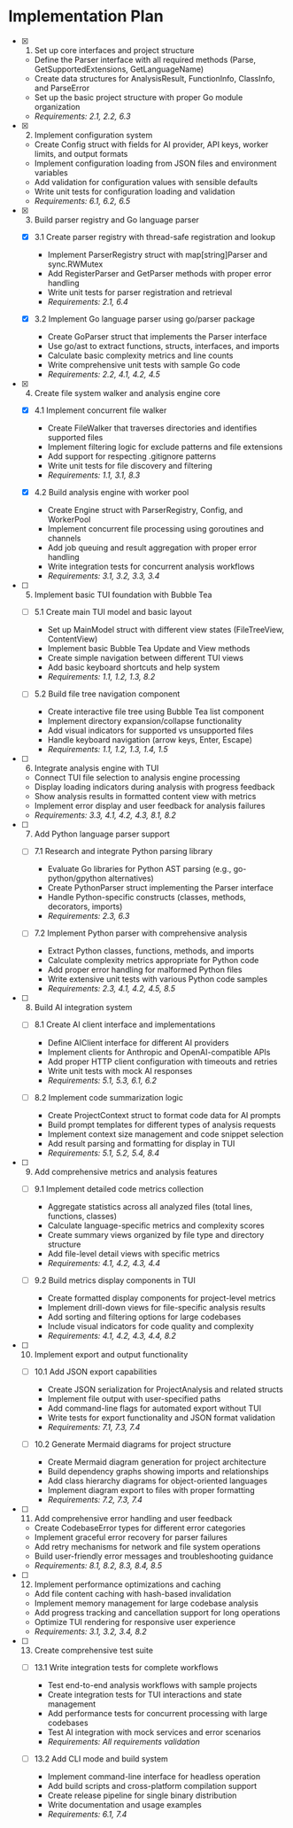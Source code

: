 # Implementation Plan

- [x] 1. Set up core interfaces and project structure

  - Define the Parser interface with all required methods (Parse, GetSupportedExtensions, GetLanguageName)
  - Create data structures for AnalysisResult, FunctionInfo, ClassInfo, and ParseError
  - Set up the basic project structure with proper Go module organization
  - _Requirements: 2.1, 2.2, 6.3_

- [x] 2. Implement configuration system

  - Create Config struct with fields for AI provider, API keys, worker limits, and output formats
  - Implement configuration loading from JSON files and environment variables
  - Add validation for configuration values with sensible defaults
  - Write unit tests for configuration loading and validation
  - _Requirements: 6.1, 6.2, 6.5_

- [x] 3. Build parser registry and Go language parser

  - [x] 3.1 Create parser registry with thread-safe registration and lookup

    - Implement ParserRegistry struct with map[string]Parser and sync.RWMutex
    - Add RegisterParser and GetParser methods with proper error handling
    - Write unit tests for parser registration and retrieval
    - _Requirements: 2.1, 6.4_

  - [x] 3.2 Implement Go language parser using go/parser package
    - Create GoParser struct that implements the Parser interface
    - Use go/ast to extract functions, structs, interfaces, and imports
    - Calculate basic complexity metrics and line counts
    - Write comprehensive unit tests with sample Go code
    - _Requirements: 2.2, 4.1, 4.2, 4.5_

- [x] 4. Create file system walker and analysis engine core

  - [x] 4.1 Implement concurrent file walker

    - Create FileWalker that traverses directories and identifies supported files
    - Implement filtering logic for exclude patterns and file extensions
    - Add support for respecting .gitignore patterns
    - Write unit tests for file discovery and filtering
    - _Requirements: 1.1, 3.1, 8.3_

  - [x] 4.2 Build analysis engine with worker pool
    - Create Engine struct with ParserRegistry, Config, and WorkerPool
    - Implement concurrent file processing using goroutines and channels
    - Add job queuing and result aggregation with proper error handling
    - Write integration tests for concurrent analysis workflows
    - _Requirements: 3.1, 3.2, 3.3, 3.4_

- [ ] 5. Implement basic TUI foundation with Bubble Tea

  - [ ] 5.1 Create main TUI model and basic layout

    - Set up MainModel struct with different view states (FileTreeView, ContentView)
    - Implement basic Bubble Tea Update and View methods
    - Create simple navigation between different TUI views
    - Add basic keyboard shortcuts and help system
    - _Requirements: 1.1, 1.2, 1.3, 8.2_

  - [ ] 5.2 Build file tree navigation component
    - Create interactive file tree using Bubble Tea list component
    - Implement directory expansion/collapse functionality
    - Add visual indicators for supported vs unsupported files
    - Handle keyboard navigation (arrow keys, Enter, Escape)
    - _Requirements: 1.1, 1.2, 1.3, 1.4, 1.5_

- [ ] 6. Integrate analysis engine with TUI

  - Connect TUI file selection to analysis engine processing
  - Display loading indicators during analysis with progress feedback
  - Show analysis results in formatted content view with metrics
  - Implement error display and user feedback for analysis failures
  - _Requirements: 3.3, 4.1, 4.2, 4.3, 8.1, 8.2_

- [ ] 7. Add Python language parser support

  - [ ] 7.1 Research and integrate Python parsing library

    - Evaluate Go libraries for Python AST parsing (e.g., go-python/gpython alternatives)
    - Create PythonParser struct implementing the Parser interface
    - Handle Python-specific constructs (classes, methods, decorators, imports)
    - _Requirements: 2.3, 6.3_

  - [ ] 7.2 Implement Python parser with comprehensive analysis
    - Extract Python classes, functions, methods, and imports
    - Calculate complexity metrics appropriate for Python code
    - Add proper error handling for malformed Python files
    - Write extensive unit tests with various Python code samples
    - _Requirements: 2.3, 4.1, 4.2, 4.5, 8.5_

- [ ] 8. Build AI integration system

  - [ ] 8.1 Create AI client interface and implementations

    - Define AIClient interface for different AI providers
    - Implement clients for Anthropic and OpenAI-compatible APIs
    - Add proper HTTP client configuration with timeouts and retries
    - Write unit tests with mock AI responses
    - _Requirements: 5.1, 5.3, 6.1, 6.2_

  - [ ] 8.2 Implement code summarization logic
    - Create ProjectContext struct to format code data for AI prompts
    - Build prompt templates for different types of analysis requests
    - Implement context size management and code snippet selection
    - Add result parsing and formatting for display in TUI
    - _Requirements: 5.1, 5.2, 5.4, 8.4_

- [ ] 9. Add comprehensive metrics and analysis features

  - [ ] 9.1 Implement detailed code metrics collection

    - Aggregate statistics across all analyzed files (total lines, functions, classes)
    - Calculate language-specific metrics and complexity scores
    - Create summary views organized by file type and directory structure
    - Add file-level detail views with specific metrics
    - _Requirements: 4.1, 4.2, 4.3, 4.4_

  - [ ] 9.2 Build metrics display components in TUI
    - Create formatted display components for project-level metrics
    - Implement drill-down views for file-specific analysis results
    - Add sorting and filtering options for large codebases
    - Include visual indicators for code quality and complexity
    - _Requirements: 4.1, 4.2, 4.3, 4.4, 8.2_

- [ ] 10. Implement export and output functionality

  - [ ] 10.1 Add JSON export capabilities

    - Create JSON serialization for ProjectAnalysis and related structs
    - Implement file output with user-specified paths
    - Add command-line flags for automated export without TUI
    - Write tests for export functionality and JSON format validation
    - _Requirements: 7.1, 7.3, 7.4_

  - [ ] 10.2 Generate Mermaid diagrams for project structure
    - Create Mermaid diagram generation for project architecture
    - Build dependency graphs showing imports and relationships
    - Add class hierarchy diagrams for object-oriented languages
    - Implement diagram export to files with proper formatting
    - _Requirements: 7.2, 7.3, 7.4_

- [ ] 11. Add comprehensive error handling and user feedback

  - Create CodebaseError types for different error categories
  - Implement graceful error recovery for parser failures
  - Add retry mechanisms for network and file system operations
  - Build user-friendly error messages and troubleshooting guidance
  - _Requirements: 8.1, 8.2, 8.3, 8.4, 8.5_

- [ ] 12. Implement performance optimizations and caching

  - Add file content caching with hash-based invalidation
  - Implement memory management for large codebase analysis
  - Add progress tracking and cancellation support for long operations
  - Optimize TUI rendering for responsive user experience
  - _Requirements: 3.1, 3.2, 3.4, 8.2_

- [ ] 13. Create comprehensive test suite

  - [ ] 13.1 Write integration tests for complete workflows

    - Test end-to-end analysis workflows with sample projects
    - Create integration tests for TUI interactions and state management
    - Add performance tests for concurrent processing with large codebases
    - Test AI integration with mock services and error scenarios
    - _Requirements: All requirements validation_

  - [ ] 13.2 Add CLI mode and build system
    - Implement command-line interface for headless operation
    - Add build scripts and cross-platform compilation support
    - Create release pipeline for single binary distribution
    - Write documentation and usage examples
    - _Requirements: 6.1, 7.4_
